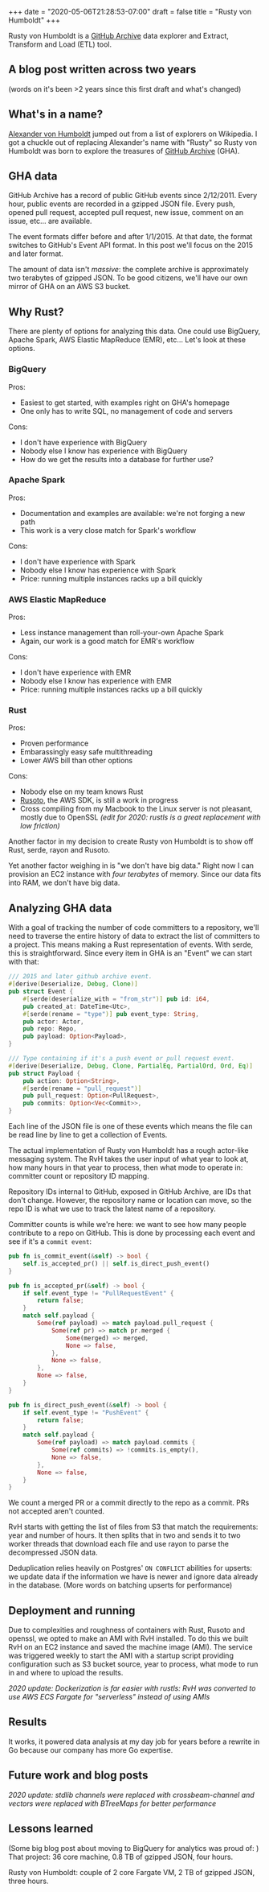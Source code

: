 +++
date = "2020-05-06T21:28:53-07:00"
draft = false
title = "Rusty von Humboldt"
+++

Rusty von Humboldt is a [GitHub Archive](https://www.githubarchive.org/) data explorer and Extract, Transform and Load (ETL) tool.

<!--more-->

## A blog post written across two years

(words on it's been >2 years since this first draft and what's changed)

## What's in a name?

[Alexander von Humboldt](https://en.wikipedia.org/wiki/Alexander_von_Humboldt) jumped out from a list of explorers on Wikipedia. I got a chuckle out of replacing Alexander's name with "Rusty" so Rusty von Humboldt was born to explore the treasures of [GitHub Archive](https://www.githubarchive.org/) (GHA).

## GHA data

GitHub Archive has a record of public GitHub events since 2/12/2011. Every hour, public events are recorded in a gzipped JSON file. Every push, opened pull request, accepted pull request, new issue, comment on an issue, etc... are available.

The event formats differ before and after 1/1/2015. At that date, the format switches to GitHub's Event API format. In this post we'll focus on the 2015 and later format.

The amount of data isn't *massive*: the complete archive is approximately two terabytes of gzipped JSON. To be good citizens, we'll have our own mirror of GHA on an AWS S3 bucket.

## Why Rust?

There are plenty of options for analyzing this data. One could use BigQuery, Apache Spark, AWS Elastic MapReduce (EMR), etc... Let's look at these options.

### BigQuery

Pros:

* Easiest to get started, with examples right on GHA's homepage
* One only has to write SQL, no management of code and servers

Cons:

* I don't have experience with BigQuery
* Nobody else I know has experience with BigQuery
* How do we get the results into a database for further use?

### Apache Spark

Pros:

* Documentation and examples are available: we're not forging a new path
* This work is a very close match for Spark's workflow

Cons:

* I don't have experience with Spark
* Nobody else I know has experience with Spark
* Price: running multiple instances racks up a bill quickly

### AWS Elastic MapReduce

Pros:

* Less instance management than roll-your-own Apache Spark
* Again, our work is a good match for EMR's workflow

Cons:

* I don't have experience with EMR
* Nobody else I know has experience with EMR
* Price: running multiple instances racks up a bill quickly 

### Rust

Pros:

* Proven performance
* Embarassingly easy safe multithreading
* Lower AWS bill than other options

Cons:

* Nobody else on my team knows Rust
* [Rusoto](https://github.com/rusoto/rusoto), the AWS SDK, is still a work in progress
* Cross compiling from my Macbook to the Linux server is not pleasant, mostly due to OpenSSL *(edit for 2020: rustls is a great replacement with low friction)*

Another factor in my decision to create Rusty von Humboldt is to show off Rust, serde, rayon and Rusoto.

Yet another factor weighing in is "we don't have big data." Right now I can provision an EC2 instance with *four terabytes* of memory. Since our data fits into RAM, we don't have big data.

## Analyzing GHA data

With a goal of tracking the number of code committers to a repository, we'll need to traverse the entire history of data to extract the list of committers to a project. This means making a Rust representation of events. With serde, this is straightforward. Since every item in GHA is an "Event" we can start with that:

```rust
/// 2015 and later github archive event.
#[derive(Deserialize, Debug, Clone)]
pub struct Event {
    #[serde(deserialize_with = "from_str")] pub id: i64,
    pub created_at: DateTime<Utc>,
    #[serde(rename = "type")] pub event_type: String,
    pub actor: Actor,
    pub repo: Repo,
    pub payload: Option<Payload>,
}

/// Type containing if it's a push event or pull request event.
#[derive(Deserialize, Debug, Clone, PartialEq, PartialOrd, Ord, Eq)]
pub struct Payload {
    pub action: Option<String>,
    #[serde(rename = "pull_request")]
    pub pull_request: Option<PullRequest>,
    pub commits: Option<Vec<Commit>>,
}
```

Each line of the JSON file is one of these events which means the file can be read line by line to get a collection of Events.

The actual implementation of Rusty von Humboldt has a rough actor-like messaging system. The RvH takes the user input of what year to look at, how many hours in that year to process, then what mode to operate in: committer count or repository ID mapping.

Repository IDs internal to GitHub, exposed in GitHub Archive, are IDs that don't change. However, the repository name or location can move, so the repo ID is what we use to track the latest name of a repository.

Committer counts is while we're here: we want to see how many people contribute to a repo on GitHub. This is done by processing each event and see if it's a `commit event`:

```rust
pub fn is_commit_event(&self) -> bool {
    self.is_accepted_pr() || self.is_direct_push_event()
}

pub fn is_accepted_pr(&self) -> bool {
    if self.event_type != "PullRequestEvent" {
        return false;
    }
    match self.payload {
        Some(ref payload) => match payload.pull_request {
            Some(ref pr) => match pr.merged {
                Some(merged) => merged,
                None => false,
            },
            None => false,
        },
        None => false,
    }
}

pub fn is_direct_push_event(&self) -> bool {
    if self.event_type != "PushEvent" {
        return false;
    }
    match self.payload {
        Some(ref payload) => match payload.commits {
            Some(ref commits) => !commits.is_empty(),
            None => false,
        },
        None => false,
    }
}
```

We count a merged PR or a commit directly to the repo as a commit. PRs not accepted aren't counted.

RvH starts with getting the list of files from S3 that match the requirements: year and number of hours. It then splits that in two and sends it to two worker threads that download each file and use rayon to parse the decompressed JSON data.

Deduplication relies heavily on Postgres' `ON CONFLICT` abilities for upserts: we update data if the information we have is newer and ignore data already in the database. (More words on batching upserts for performance)

## Deployment and running

Due to complexities and roughness of containers with Rust, Rusoto and openssl, we opted to make an AMI with RvH installed. To do this we built RvH on an EC2 instance and saved the machine image (AMI). The service was triggered weekly to start the AMI with a startup script providing configuration such as S3 bucket source, year to process, what mode to run in and where to upload the results.

*2020 update: Dockerization is far easier with rustls: RvH was converted to use AWS ECS Fargate for "serverless" instead of using AMIs*

## Results

It works, it powered data analysis at my day job for years before a rewrite in Go because our company has more Go expertise.

## Future work and blog posts

*2020 update: stdlib channels were replaced with crossbeam-channel and vectors were replaced with BTreeMaps for better performance*

## Lessons learned

(Some big blog post about moving to BigQuery for analytics was proud of: )
That project: 36 core machine, 0.8 TB of gzipped JSON, four hours.

Rusty von Humboldt: couple of 2 core Fargate VM, 2 TB of gzipped JSON, three hours.